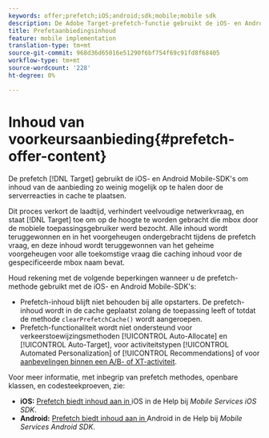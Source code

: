 ```yaml
---
keywords: offer;prefetch;iOS;android;sdk;mobile;mobile sdk
description: De Adobe Target-prefetch-functie gebruikt de iOS- en Android Mobile-SDK's om inhoud van de aanbieding zo weinig mogelijk op te halen door de serverreacties in cache te plaatsen.
title: Prefetaanbiedingsinhoud
feature: mobile implementation
translation-type: tm+mt
source-git-commit: 968d36d65016e51290f6bf754f69c91fd8f68405
workflow-type: tm+mt
source-wordcount: '228'
ht-degree: 0%

---
```



# Inhoud van voorkeursaanbieding{#prefetch-offer-content}

De prefetch [!DNL Target] gebruikt de iOS- en Android Mobile-SDK&#39;s om inhoud van de aanbieding zo weinig mogelijk op te halen door de serverreacties in cache te plaatsen.

Dit proces verkort de laadtijd, verhindert veelvoudige netwerkvraag, en staat [!DNL Target] toe om op de hoogte te worden gebracht die mbox door de mobiele toepassingsgebruiker werd bezocht. Alle inhoud wordt teruggewonnen en in het voorgeheugen ondergebracht tijdens de prefetch vraag, en deze inhoud wordt teruggewonnen van het geheime voorgeheugen voor alle toekomstige vraag die caching inhoud voor de gespecificeerde mbox naam bevat.

Houd rekening met de volgende beperkingen wanneer u de prefetch-methode gebruikt met de iOS- en Android Mobile-SDK&#39;s:

* Prefetch-inhoud blijft niet behouden bij alle opstarters. De prefetch-inhoud wordt in de cache geplaatst zolang de toepassing leeft of totdat de methode `clearPrefetchCache()` wordt aangeroepen.
* Prefetch-functionaliteit wordt niet ondersteund voor verkeerstoewijzingsmethoden [!UICONTROL Auto-Allocate] en [!UICONTROL Auto-Target], voor activiteitstypen [!UICONTROL Automated Personalization] of [!UICONTROL Recommendations] of voor [aanbevelingen binnen een A/B- of XT-activiteit](/help/c-recommendations/recommendations-as-an-offer.md).

Voor meer informatie, met inbegrip van prefetch methodes, openbare klassen, en codesteekproeven, zie:

* **iOS:**  [Prefetch biedt inhoud aan in ](https://experienceleague.adobe.com/docs/mobile-services/ios/target-ios/c-mob-target-prefetch-ios.html) iOS in de Help bij  *Mobile Services iOS SDK*.
* **Android:**  [Prefetch biedt inhoud aan in ](https://experienceleague.adobe.com/docs/mobile-services/android/target-android/c-mob-target-prefetch-android.html) Android in de Help bij  *Mobile Services Android SDK*.

